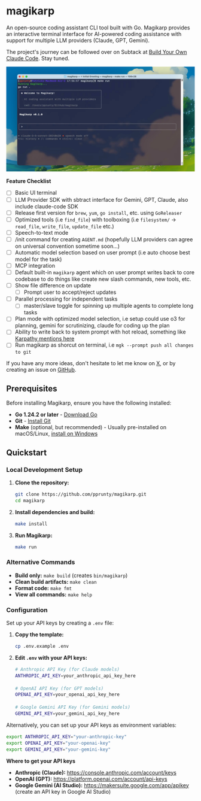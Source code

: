 # magikarp

An open-source coding assistant CLI tool built with Go. Magikarp provides an interactive terminal interface for AI-powered coding assistance with support for multiple LLM providers (Claude, GPT, Gemini).

The project's journey can be followed over on Subtack at [Build Your Own Claude Code](https://furrycircuits.io). Stay tuned.

![v0.1.0.png](./assets/v0.1.0.webp)


**Feature Checklist**

- [ ] Basic UI terminal
- [ ] LLM Provider SDK with sbtract interface for Gemini, GPT, Claude, also include claude-code SDK
- [ ] Release first version for `brew`, `yum`, `go install`, etc. using `GoReleaser`
- [ ] Optimized tools (i.e `find_file`) with toolboxing (i.e `filesystem/` -> `read_file`, `write_file`, `update_file` etc.)
- [ ] Speech-to-text mode
- [ ] /init command for creating `AGENT.md` (hopefully LLM providers can agree on universal convention sometime soon...)
- [ ] Automatic model selection based on user prompt (i.e auto choose best model for the task)
- [ ] MCP integration
- [ ] Default built-in `magikarp` agent which on user prompt writes back to core codebase to do things like create new slash commands, new tools, etc.
- [ ] Show file difference on update
    - [ ] Prompt user to accept/reject updates
- [ ] Parallel processing for independent tasks
    - [ ] master/slave toggle for spinning up multiple agents to complete long tasks
- [ ] Plan mode with optimized model selection, i.e setup could use o3 for planning, gemini for scrutinizing, claude for coding up the plan
- [ ] Ability to write back to system prompt with hot reload, something like [Karpathy mentions here](https://x.com/karpathy/status/1921368644069765486)
- [ ] Run magikarp as shorcut on terminal, i.e `mgk --prompt push all changes to git`

If you have any more ideas, don't hesitate to let me know on [X](https://x.com/pprunty_), or by creating an issue on [GitHub](https://github.com/pprunty/magikarp/issues).

## Prerequisites

Before installing Magikarp, ensure you have the following installed:

- **Go 1.24.2 or later** - [Download Go](https://golang.org/dl/)
- **Git** - [Install Git](https://git-scm.com/downloads)
- **Make** (optional, but recommended) - Usually pre-installed on macOS/Linux, [install on Windows](https://gnuwin32.sourceforge.net/packages/make.htm)

## Quickstart

### Local Development Setup

1. **Clone the repository:**
   ```bash
   git clone https://github.com/pprunty/magikarp.git
   cd magikarp
   ```

2. **Install dependencies and build:**
   ```bash
   make install
   ```

3. **Run Magikarp:**
   ```bash
   make run
   ```

### Alternative Commands

- **Build only:** `make build` (creates `bin/magikarp`)
- **Clean build artifacts:** `make clean`
- **Format code:** `make fmt`
- **View all commands:** `make help`

### Configuration

Set up your API keys by creating a `.env` file:

1. **Copy the template:**
   ```bash
   cp .env.example .env
   ```

2. **Edit `.env` with your API keys:**
   ```bash
   # Anthropic API Key (for Claude models)
   ANTHROPIC_API_KEY=your_anthropic_api_key_here

   # OpenAI API Key (for GPT models)  
   OPENAI_API_KEY=your_openai_api_key_here

   # Google Gemini API Key (for Gemini models)
   GEMINI_API_KEY=your_gemini_api_key_here
   ```

Alternatively, you can set up your API keys as environment variables:

```bash
export ANTHROPIC_API_KEY="your-anthropic-key"
export OPENAI_API_KEY="your-openai-key"
export GEMINI_API_KEY="your-gemini-key"
```

**Where to get your API keys**

- **Anthropic (Claude):** <https://console.anthropic.com/account/keys>
- **OpenAI (GPT):** <https://platform.openai.com/account/api-keys>
- **Google Gemini (AI Studio):** <https://makersuite.google.com/app/apikey> (create an API key in Google AI Studio)
